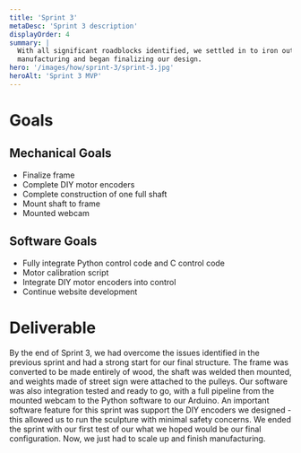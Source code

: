 ```yaml
---
title: 'Sprint 3'
metaDesc: 'Sprint 3 description'
displayOrder: 4
summary: |
  With all significant roadblocks identified, we settled in to iron out issues with our
  manufacturing and began finalizing our design.
hero: '/images/how/sprint-3/sprint-3.jpg'
heroAlt: 'Sprint 3 MVP'
---
```


# Goals

## Mechanical Goals

- Finalize frame
- Complete DIY motor encoders
- Complete construction of one full shaft
- Mount shaft to frame
- Mounted webcam

## Software Goals

- Fully integrate Python control code and C control code
- Motor calibration script
- Integrate DIY motor encoders into control
- Continue website development

# Deliverable

By the end of Sprint 3, we had overcome the issues identified in the previous sprint and
had a strong start for our final structure. The frame was converted to be made entirely
of wood, the shaft was welded then mounted, and weights made of street sign were
attached to the pulleys. Our software was also integration tested and ready to go, with
a full pipeline from the mounted webcam to the Python software to our Arduino. An
important software feature for this sprint was support the DIY encoders we designed -
this allowed us to run the sculpture with minimal safety concerns. We ended the sprint
with our first test of our what we hoped would be our final configuration. Now, we just
had to scale up and finish manufacturing.
